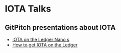 # IOTA Talks
## GitPitch presentations about IOTA

- [IOTA on the Ledger Nano s](https://gitpitch.com/Wollac/iota-talks?p=ledger-nano)
- [How to get IOTA on the Ledger](https://gitpitch.com/Wollac/iota-talks?p=ledger-demo)
